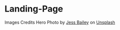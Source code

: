 # Landing-Page

Images Credits
Hero Photo by <a href="https://unsplash.com/@jessbaileydesigns?utm_source=unsplash&utm_medium=referral&utm_content=creditCopyText">Jess Bailey</a> on <a href="https://unsplash.com/photos/UHqfUTDmdC4?utm_source=unsplash&utm_medium=referral&utm_content=creditCopyText">Unsplash</a>
  
